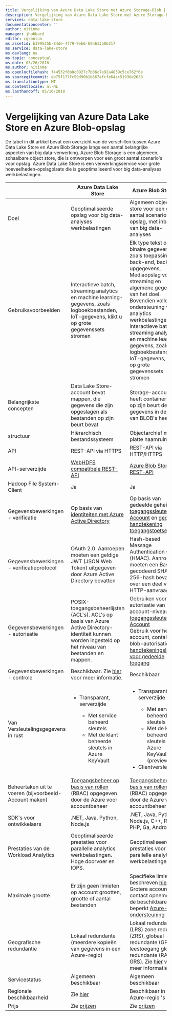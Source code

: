 ```yaml
---
title: Vergelijking van Azure Data Lake Store met Azure Storage-Blob | Microsoft Docs
description: Vergelijking van Azure Data Lake Store met Azure Storage-Blob
services: data-lake-store
documentationcenter: ''
author: nitinme
manager: jhubbard
editor: cgronlun
ms.assetid: b199525b-84de-4f79-9eb6-69a613b8b217
ms.service: data-lake-store
ms.devlang: na
ms.topic: conceptual
ms.date: 03/26/2018
ms.author: nitinme
ms.openlocfilehash: f44532f0b0c0927c7b06c7e92a4839c5ce762f6e
ms.sourcegitcommit: eb75f177fc59d90b1b667afcfe64ac51936e2638
ms.translationtype: MT
ms.contentlocale: nl-NL
ms.lasthandoff: 05/16/2018
---
```

# <a name="comparing-azure-data-lake-store-and-azure-blob-storage"></a>Vergelijking van Azure Data Lake Store en Azure Blob-opslag
De tabel in dit artikel bevat een overzicht van de verschillen tussen Azure Data Lake Store en Azure Blob Storage langs een aantal belangrijke aspecten van big data-verwerking. Azure Blob Storage is een algemeen, schaalbare object store, die is ontworpen voor een groot aantal scenario's voor opslag. Azure Data Lake Store is een verwerkingsservice voor grote hoeveelheden-opslagplaats die is geoptimaliseerd voor big data-analyses werkbelastingen.

|  | Azure Data Lake Store | Azure Blob Storage |
| --- | --- | --- |
| Doel |Geoptimaliseerde opslag voor big data-analyses werkbelastingen |Algemeen object store voor een groot aantal scenario's voor opslag, met inbegrip van big data-analyses |
| Gebruiksvoorbeelden |Interactieve batch, streaming analytics en machine learning-gegevens, zoals logboekbestanden, IoT-gegevens, klikt u op grote gegevenssets stromen |Elk type tekst of binaire gegevens, zoals toepassing back-end, back-upgegevens, Mediaopslag voor streaming en algemene gegevens van het doel. Bovendien volledige ondersteuning voor analytics werkbelastingen; interactieve batch, streaming analytics en machine learning-gegevens, zoals logboekbestanden, IoT-gegevens, klikt u op grote gegevenssets stromen |
| Belangrijkste concepten |Data Lake Store-account bevat mappen, die gegevens die zijn opgeslagen als bestanden op zijn beurt bevat |Storage-account heeft containers die op zijn beurt de gegevens in de vorm van BLOB's heeft |
| structuur |Hiërarchisch bestandssysteem |Objectarchief met platte naamruimte |
| API |REST-API via HTTPS |REST-API via HTTP/HTTPS |
| API-serverzijde |[WebHDFS compatibele REST-API](https://msdn.microsoft.com/library/azure/mt693424.aspx) |[Azure Blob Storage REST-API](https://msdn.microsoft.com/library/azure/dd135733.aspx) |
| Hadoop File System-Client |Ja |Ja |
| Gegevensbewerkingen - verificatie |Op basis van [identiteiten met Azure Active Directory](../active-directory/active-directory-authentication-scenarios.md) |Op basis van gedeelde geheimen - [toegangssleutels van Account](../storage/common/storage-create-storage-account.md#manage-your-storage-account) en [gedeelde handtekening toegangstoetsen](../storage/common/storage-dotnet-shared-access-signature-part-1.md). |
| Gegevensbewerkingen - verificatieprotocol |OAuth 2.0. Aanroepen moeten een geldige JWT (JSON Web Token) uitgegeven door Azure Active Directory bevatten |Hash-based Message Authentication Code (HMAC). Aanroepen moeten een Base64-gecodeerd SHA-256-hash bevatten over een deel van de HTTP-aanvraag. |
| Gegevensbewerkingen - autorisatie |POSIX-toegangsbeheerlijsten (ACL's).  ACL's op basis van Azure Active Directory-identiteit kunnen worden ingesteld op het niveau van bestanden en mappen. |Gebruiken voor autorisatie van account-niveau – [toegangssleutels van Account](../storage/common/storage-create-storage-account.md#manage-your-storage-account)<br>Gebruik voor het account, container of blob-autorisatie - [handtekeningsleutels voor gedeelde toegang](../storage/common/storage-dotnet-shared-access-signature-part-1.md) |
| Gegevensbewerkingen - controle |Beschikbaar. Zie [hier](data-lake-store-diagnostic-logs.md) voor meer informatie. |Beschikbaar |
| Van Versleutelingsgegevens in rust |<ul><li>Transparant, serverzijde</li> <ul><li>Met service beheerd sleutels</li><li>Met de klant beheerde sleutels in Azure KeyVault</li></ul></ul> |<ul><li>Transparant, serverzijde</li> <ul><li>Met service beheerd sleutels</li><li>Met de klant beheerde sleutels in Azure KeyVault (preview)</li></ul><li>Clientversleuteling</li></ul> |
| Beheertaken uit te voeren (bijvoorbeeld-Account maken) |[Toegangsbeheer op basis van rollen](../role-based-access-control/overview.md) (RBAC) opgegeven door de Azure voor accountbeheer |[Toegangsbeheer op basis van rollen](../role-based-access-control/overview.md) (RBAC) opgegeven door de Azure voor accountbeheer |
| SDK's voor ontwikkelaars |.NET, Java, Python, Node.js |.NET, Java, Python, Node.js, C++, Ruby, PHP, Ga, Android, iOS |
| Prestaties van de Workload Analytics |Geoptimaliseerde prestaties voor parallelle analytics werkbelastingen. Hoge doorvoer en IOPS. |Geoptimaliseerde prestaties voor parallelle analytics werkbelastingen. |
| Maximale grootte |Er zijn geen limieten op account grootten, grootte of aantal bestanden |Specifieke limieten beschreven [hier](../storage/common/storage-scalability-targets.md). Grotere account contact opnemen met de beschikbare beperkt [Azure-ondersteuning](https://azure.microsoft.com/support/faq/) |
| Geografische redundantie |Lokaal redundante (meerdere kopieën van gegevens in een Azure-regio) |Lokaal redundant (LRS) zone redundant (ZRS), globaal redundante (GRS), leestoegang globaal redundante (RA-GRS). Zie [hier](../storage/common/storage-redundancy.md) voor meer informatie |
| Servicestatus |Algemeen beschikbaar |Algemeen beschikbaar |
| Regionale beschikbaarheid |Zie [hier](https://azure.microsoft.com/regions/#services) |Beschikbaar in alle Azure-regio 's |
| Prijs |Zie [prijzen](https://azure.microsoft.com/pricing/details/data-lake-store/) |Zie [prijzen](https://azure.microsoft.com/pricing/details/storage/) |


